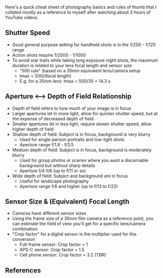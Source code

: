 Here's a quick cheat sheet of photography basics and rules of thumb that I collated mostly as a reference to myself after watching about 3 hours of YouTube videos. 

## Shutter Speed
- Good general purpose setting for handheld shots is in the 1/250 - 1/125 range
- Action shots require 1/2000 - 1/1000
- To avoid star trails while taking long exposure night shots, the maximum duration is related to your lens focal length and sensor size
  - "500 rule" (based on a 35mm equivalent lens/camera setup
  - tmax = 500/(focal length)
  - E.g. for a 35mm lens: tmax = 500/35 = 14.3 s

## Aperture <--> Depth of Field Relationship
- Depth of field refers to how much of your image is in focus
- Larger apertures let in more light, allow for quicker shutter speed, but at the expense of decreased depth of field.
- Smaller apertures let in less light, require slower shutter speed, allow higher depth of field
- Shallow depth of field: Subject is in focus, background is very blurry
  - Used for single-person portraits and low-light shots
  - Aperture range f/1.8 - f/3.5
- Medium depth of field: Subject is in focus, background is moderately blurry
  - Used for group photos or scenes where you want a discernable background but without sharp details
  - Aperture f/4-f/8 (up to f/11 or so)
- Wide depth of field: Subject and background are in focus
  - Useful for landscape photography
  - Aperture range f/8 and higher (up to f/13 to f/22)

## Sensor Size & (Equivalent) Focal Length
- Cameras have different sensor sizes
- Using the frame size of a 35mm film camera as a reference point, you can estimate the field of view you'll get for a specific lens/camera combination.
- "Crop factor" for a digital sensor is the multiplier used for this conversion
  - Full-frame sensor: Crop factor = 1
  - APS-C sensor: Crop factor = 1.5
  - Cell phone sensor: Crop factor = 3.2 (TBR)

## References

